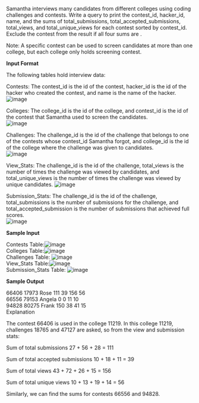 Samantha interviews many candidates from different colleges using coding challenges and contests. Write a query to print the contest_id, hacker_id, name, and the sums of total_submissions, total_accepted_submissions, total_views, and total_unique_views for each contest sorted by contest_id. Exclude the contest from the result if all four sums are .  

Note: A specific contest can be used to screen candidates at more than one college, but each college only holds  screening contest.  

**Input Format**  

The following tables hold interview data:  

Contests: The contest_id is the id of the contest, hacker_id is the id of the hacker who created the contest, and name is the name of the hacker.  
![image](https://user-images.githubusercontent.com/73824871/122764890-3a523b00-d2a0-11eb-846e-170992459a1c.png)

Colleges: The college_id is the id of the college, and contest_id is the id of the contest that Samantha used to screen the candidates.  
![image](https://user-images.githubusercontent.com/73824871/122764918-40e0b280-d2a0-11eb-861b-a9786d569ec8.png)

Challenges: The challenge_id is the id of the challenge that belongs to one of the contests whose contest_id Samantha forgot, and college_id is the id of the college where the challenge was given to candidates.   
![image](https://user-images.githubusercontent.com/73824871/122764940-476f2a00-d2a0-11eb-8602-06047ea5a109.png)

View_Stats: The challenge_id is the id of the challenge, total_views is the number of times the challenge was viewed by candidates, and total_unique_views is the number of times the challenge was viewed by unique candidates. 
![image](https://user-images.githubusercontent.com/73824871/122764960-4dfda180-d2a0-11eb-8307-7f1f88482a9c.png)

Submission_Stats: The challenge_id is the id of the challenge, total_submissions is the number of submissions for the challenge, and total_accepted_submission is the number of submissions that achieved full scores.   
![image](https://user-images.githubusercontent.com/73824871/122764994-55bd4600-d2a0-11eb-9736-16b8b7d736ba.png)

**Sample Input**  

Contests Table:![image](https://user-images.githubusercontent.com/73824871/122765021-5a81fa00-d2a0-11eb-91aa-f23ac57682a3.png)  
  Colleges Table:![image](https://user-images.githubusercontent.com/73824871/122765031-5e158100-d2a0-11eb-98bd-3908f7289997.png)  
  Challenges Table: ![image](https://user-images.githubusercontent.com/73824871/122765053-64a3f880-d2a0-11eb-81da-47fb6014bb13.png)  
 View_Stats Table:![image](https://user-images.githubusercontent.com/73824871/122765073-68d01600-d2a0-11eb-915a-f0d14c09f6f9.png)  
  Submission_Stats Table: ![image](https://user-images.githubusercontent.com/73824871/122765092-6e2d6080-d2a0-11eb-923d-7f78c36399b4.png)  


**Sample Output**  

66406 17973 Rose 111 39 156 56  
66556 79153 Angela 0 0 11 10  
94828 80275 Frank 150 38 41 15  
Explanation  

The contest 66406 is used in the college 11219. In this college 11219, challenges 18765 and 47127 are asked, so from the view and submission stats:  

Sum of total submissions 27 + 56 + 28 = 111  

Sum of total accepted submissions 10 + 18 + 11 = 39  

Sum of total views 43 + 72 + 26 + 15 = 156  

Sum of total unique views 10 + 13 + 19 + 14 = 56  

Similarly, we can find the sums for contests 66556 and 94828.
